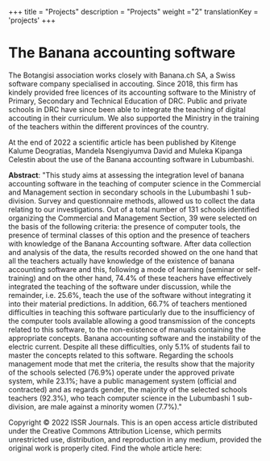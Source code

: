+++
title = "Projects"
description = "Projects"
weight ="2"
translationKey = 'projects'
+++

# The Banana accounting software
The Botangisi association works closely with Banana.ch SA, a Swiss software company specialised in accouting. Since 2018, this firm has kindely provided free licences of its accounting software to the Ministry of Primary, Secondary and Technical Education of DRC. Public and private schools in DRC have since been able to integrate the teaching of digital accouting in their curriculum. We also supported the Ministry in the training of the teachers within the different provinces of the country.

At the end of 2022 a scientific article has been published by Kitenge Kalume Deogratias, Mandela Nsengiyumva David and Muleka Kipanga Celestin about the use of the Banana accounting software in Lubumbashi.

**Abstract**:
"This study aims at assessing the integration level of banana accounting software in the teaching of computer science in the Commercial and Management section in secondary schools in the Lubumbashi 1 sub-division. Survey and questionnaire methods, allowed us to collect the data relating to our investigations. Out of a total number of 131 schools identified organizing the Commercial and Management Section, 39 were selected on the basis of the following criteria: the presence of computer tools, the presence of terminal classes of this option and the presence of teachers with knowledge of the Banana Accounting software. After data collection and analysis of the data, the results recorded showed on the one hand that all the teachers actually have knowledge of the existence of banana accounting software and this, following a mode of learning (seminar or self-training) and on the other hand, 74.4% of these teachers have effectively integrated the teaching of the software under discussion, while the remainder, i.e. 25.6%, teach the use of the software without integrating it into their material predictions. In addition, 66.7% of teachers mentioned difficulties in teaching this software particularly due to the insufficiency of the computer tools available allowing a good transmission of the concepts related to this software, to the non-existence of manuals containing the appropriate concepts. Banana accounting software and the instability of the electric current. Despite all these difficulties, only 5.1% of students fail to master the concepts related to this software. Regarding the schools management mode that met the criteria, the results show that the majority of the schools selected (76.9%) operate under the approved private system, while 23.1%; have a public management system (official and contracted) and as regards gender, the majority of the selected schools teachers (92.3%), who teach computer science in the Lubumbashi 1 sub-division, are male against a minority women (7.7%)."

Copyright © 2022 ISSR Journals. This is an open access article distributed under the Creative Commons Attribution License, which permits unrestricted use, distribution, and reproduction in any medium, provided the original work is properly cited.
Find the whole article here: 
